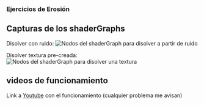 ### Ejercicios de Erosión

## Capturas de los shaderGraphs

Disolver con ruido:
![Nodos del shaderGraph para disolver a partir de ruido](https://github.com/mgarcial/Chococonos/assets/71404191/a586fa6d-1a9b-4e9b-8fb4-2b62ec5f49f3)

Disolver textura pre-creada:
![Nodos del shaderGraph para disolver una textura](https://github.com/mgarcial/Chococonos/assets/71404191/beb2e474-3d8d-475f-9d9b-4eb418766dff)

## videos de funcionamiento

Link a [Youtube](https://youtu.be/LBYJvUqmyBo) con el funcionamiento (cualquier problema me avisan)
